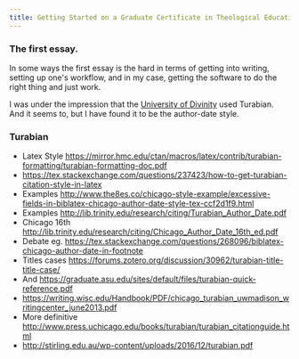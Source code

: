 ```yaml
---
title: Getting Started on a Graduate Certificate in Theological Education
---
```

### The first essay.

In some ways the first essay is the hard in terms of getting into writing,
setting up one's workflow, and in my case, getting the software to do the right
thing and just work.

I was under the impression that the [University of
Divinity](https://www.divinity.edu.au) used Turabian. And it seems to, but
I have found it to be the author-date style.

### Turabian

* Latex Style <https://mirror.hmc.edu/ctan/macros/latex/contrib/turabian-formatting/turabian-formatting-doc.pdf>
* <https://tex.stackexchange.com/questions/237423/how-to-get-turabian-citation-style-in-latex>
* Examples <http://www.the8es.co/chicago-style-example/excessive-fields-in-biblatex-chicago-author-date-style-tex-ccf2d1f9.html>
* Examples <http://lib.trinity.edu/research/citing/Turabian_Author_Date.pdf>
* Chicago 16th <http://lib.trinity.edu/research/citing/Chicago_Author_Date_16th_ed.pdf>
* Debate eg. <https://tex.stackexchange.com/questions/268096/biblatex-chicago-author-date-in-footnote>
* Titles cases <https://forums.zotero.org/discussion/30962/turabian-title-title-case/>
* And <https://graduate.asu.edu/sites/default/files/turabian-quick-reference.pdf>
* <https://writing.wisc.edu/Handbook/PDF/chicago_turabian_uwmadison_writingcenter_june2013.pdf>
* More definitive <http://www.press.uchicago.edu/books/turabian/turabian_citationguide.html>
* <http://stirling.edu.au/wp-content/uploads/2016/12/turabian.pdf>
